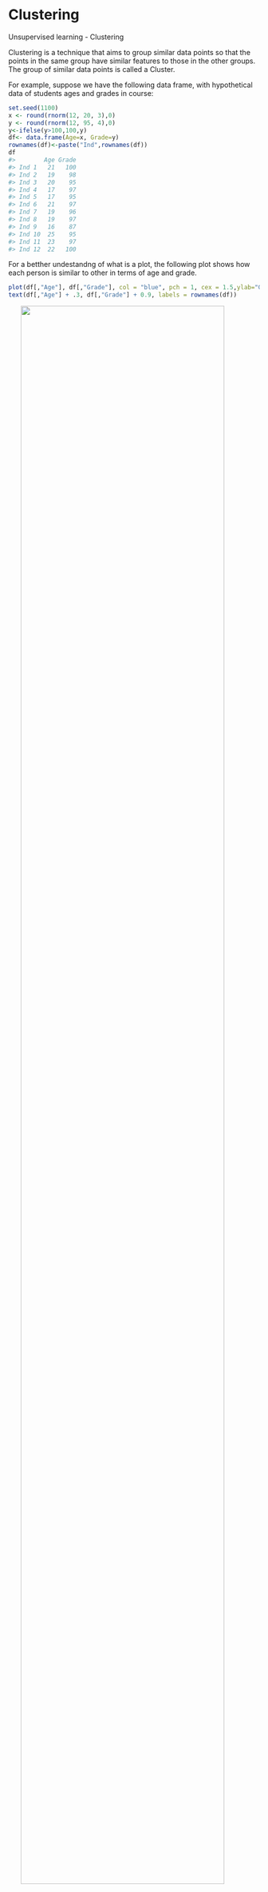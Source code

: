 # Clustering

Unsupervised learning - Clustering


Clustering is a technique that aims to group similar data points so that the points in the same group have similar features to those in the other groups. The group of similar data points is called a Cluster.

For example, suppose we have the following data frame, with hypothetical data of students ages and grades in course:

```r
set.seed(1100)
x <- round(rnorm(12, 20, 3),0)
y <- round(rnorm(12, 95, 4),0)
y<-ifelse(y>100,100,y)
df<- data.frame(Age=x, Grade=y)
rownames(df)<-paste("Ind",rownames(df))
df
#>        Age Grade
#> Ind 1   21   100
#> Ind 2   19    98
#> Ind 3   20    95
#> Ind 4   17    97
#> Ind 5   17    95
#> Ind 6   21    97
#> Ind 7   19    96
#> Ind 8   19    97
#> Ind 9   16    87
#> Ind 10  25    95
#> Ind 11  23    97
#> Ind 12  22   100
```

For a betther undestandng of what is a plot, the following plot shows how each person is similar to other in terms of age and grade.  

```r
plot(df[,"Age"], df[,"Grade"], col = "blue", pch = 1, cex = 1.5,ylab="Grade",xlab="Age",ylim=c(88,101),xlim=c(16,26))
text(df[,"Age"] + .3, df[,"Grade"] + 0.9, labels = rownames(df))
```

<img src="06_clustering_files/figure-html/unnamed-chunk-2-1.png" width="90%" style="display: block; margin: auto;" />

One one to identify if a person or a group of persons are similar in terms of age and grade to other, which is equivalent to say that are in the same cluster, is using the Euclidean Distance (ED):

$$d_{euc}(p,q)= \sqrt{ \sum_{i=1}^{n} (p_{i}-q_{i}})^{2}$$

where $p_{i}$, $p_{i}$ are two points in the euclidean space. In our example, are two different persons of the data set. $n$ is the number of features, in our example are two, age anf grade. For example, the Euclidean Distance for person 1 and 2 is:


```r
sqrt((df["Ind 1","Age"]-df["Ind 2","Age"])^2+(df["Ind 1","Grade"]-df["Ind 2","Grade"])^2)
#> [1] 2.828427
```
The lower (higher) the ED between two persons, the more similars (different) they are, and is porbably that are grouped (not grouped) in the same cluster.

To estimate the Euclidean Distance for all the persons in the data set, we use the funciton "get_dist", from the library  "factoextra":


```r
library(factoextra) #
distance<-get_dist(df, method = "euclidean")
distance
#>            Ind 1     Ind 2     Ind 3     Ind 4     Ind 5     Ind 6     Ind 7
#> Ind 2   2.828427                                                            
#> Ind 3   5.099020  3.162278                                                  
#> Ind 4   5.000000  2.236068  3.605551                                        
#> Ind 5   6.403124  3.605551  3.000000  2.000000                              
#> Ind 6   3.000000  2.236068  2.236068  4.000000  4.472136                    
#> Ind 7   4.472136  2.000000  1.414214  2.236068  2.236068  2.236068          
#> Ind 8   3.605551  1.000000  2.236068  2.000000  2.828427  2.000000  1.000000
#> Ind 9  13.928388 11.401754  8.944272 10.049876  8.062258 11.180340  9.486833
#> Ind 10  6.403124  6.708204  5.000000  8.246211  8.000000  4.472136  6.082763
#> Ind 11  3.605551  4.123106  3.605551  6.000000  6.324555  2.000000  4.123106
#> Ind 12  1.000000  3.605551  5.385165  5.830952  7.071068  3.162278  5.000000
#>            Ind 8     Ind 9    Ind 10    Ind 11
#> Ind 2                                         
#> Ind 3                                         
#> Ind 4                                         
#> Ind 5                                         
#> Ind 6                                         
#> Ind 7                                         
#> Ind 8                                         
#> Ind 9  10.440307                              
#> Ind 10  6.324555 12.041595                    
#> Ind 11  4.000000 12.206556  2.828427          
#> Ind 12  4.242641 14.317821  5.830952  3.162278
```

As we see in the output, the result shows the ED between each person. Is important to notice that the output is not a data frame, is a "dist" object:

```r
class(distance)
#> [1] "dist"
```
The previous outpt is not giving us infromation about how people are grouped in clusters, but the following plot does, using the function "fviz_dist", wich has as first argument the "dist" object we made in the last "chunk": 

```r
fviz_dist(distance,  gradient = list(low = "#00AFBB", mid = "white", high = "#FC4E07"))
```

<img src="06_clustering_files/figure-html/unnamed-chunk-6-1.png" width="90%" style="display: block; margin: auto;" />


In the previous plot, the red color squares are persons with a higher ED and the blue ones lower ones. 


In terms of the scatter plot we made before, if we take the individual pairs that has a ED less than 2, for example, we get the following results:





```r
plot(df[,"Age"], df[,"Grade"], col = "blue", pch = 1, cex = 1.5,ylab="Grade",xlab="Age",ylim=c(86,101),xlim=c(16,26))
text(df[,"Age"] + .3, df[,"Grade"] + 0.6, labels = rownames(df))
points(df[ind[1, ],"Age"], df[ind[1, ],"Grade"], col = "orange", pch = 19, cex = 2)
points(df[ind[2, ],"Age"], df[ind[2, ],"Grade"], col = "red", pch = 19, cex = 2)
points(df[ind[3, ],"Age"], df[ind[3, ],"Grade"], col = "red", pch = 19, cex = 2)
points(df[ind[4, ],"Age"], df[ind[4, ],"Grade"], col = "red", pch = 19, cex = 2)
```

<img src="06_clustering_files/figure-html/unnamed-chunk-8-1.png" width="90%" style="display: block; margin: auto;" />

```r
#segments(x0 = 19, y0 = 96,x1=20,y1=95) 

```

We see that the red dots are kind  of grouped between them, and also the yellow ones. In this sense, we could say that the individuals in red dots could be a cluster, and the individuals in yellow other cluster. We  could repeat the procees for the no-color individuales, but for the moment we waned to explian how clusters are formed.   


## Agglomerative hierarchical clustering


As we prove in the last method, we need a partition to define the similarity beetween two individuals, to be in th sale cluster.  Hierarchical clustering algorithms doesn´t need a predefined  partition to generate the clusters.  

First, using a particular proximity measure a dissimilarity matrix is constructed and all the data points are visually represented at the bottom of the dendrogram. The closest sets of clusters are merged at each level and then the dissimilarity matrix is updated correspondingly. This process of agglomerative merging is carried on until the final maximal cluster (that contains all the data objects in a single cluster) is obtained. This would represent the apex of our dendrogram and mark the completion of the merging process. We will now discuss the different kinds of proximity measures which can be used in agglomerative hierarchical clustering. Subsequently, we will also provide a complete version of the agglomerative hierarchical clustering algorithm in



The most popular agglomerative clustering methods are single link and complete link clusterings. In single link clustering [36, 46], the similarity of two clusters is the similarity between their most similar (nearest neighbor) members. This method intuitively gives more importance to the regions where clusters are closest, neglecting the overall structure of the cluster. Hence, this method falls under the category of a local similarity-based clustering method. Because of its local behavior, single linkage is capable of effectively clustering nonelliptical, elongated shaped groups of data objects. However, one of the main drawbacks of this method is its sensitivity to noise and outliers in the data.

Complete link clustering [27] measures the similarity of two clusters as the similarity of their most dissimilar members. This is equivalent to choosing the cluster pair whose merge has the smallest diameter. As this method takes the cluster structure into consideration it is nonlocal in behavior and generally obtains compact shaped clusters. However, similar to single link clustering, this method is also sensitive to outliers. Both single link and complete link clustering have their graph-theoretic interpretations [16], where the clusters obtained after single link clustering would correspond to the connected components of a graph and those obtained through complete link would correspond to the maximal cliques of the graph.



The Lance and Williams recurrence formula gives the distance between a group k and a group (ij) formed by the fusion of two groups (i and j) as :

$$ d_{k(ij)}= \alpha\ d_{ki}+\beta\ d_{ij}+\gamma\ |d_{ki}-d_{kj}|, $$

where $d_{ij}$ is s the distance between groups i and j. Lance and Williams used the formula to define a new ‘flexible’ scheme, with parameter values αi + αj + β = 1, αi = αj, β < 1, γ = 0. By allowing β to vary, clustering schemes with various characteristics can be obtained. They suggest small negative values for β, such as −0.25, although Scheibler and Schneider (1985) suggest −0.50 [@Everitt].

hClustering <-  hclust(distance object,method)
method=c(ward.D", "ward.D2", "single", "complete", "average", "mcquitty" , "median" or "centroid" )

plot(hClustering object)

```r
hClustering <-  hclust(distance ,method="single") # cuidado por que le pusimos distance también al de teens
plot(hClustering)
```

<img src="06_clustering_files/figure-html/unnamed-chunk-9-1.png" width="90%" style="display: block; margin: auto;" />

This chart can be used to visually inspect the number of clusters that would be created for a selected distance threshold . The number of vertical lines a hypothetical straight, horizontal line will pass through is the number of clusters created for that distance threshold value.  All  data points (leaves) from that branch would be labeled as that cluster that the horizontal line passed through.

members of each cluster
memb <-cutree(hClustering object, k = )

 k= número de clusters que se desean
 
 h= cut number of the dendrogram

```r
memb <-cutree(hClustering, k = 3)
head(memb)
#> Ind 1 Ind 2 Ind 3 Ind 4 Ind 5 Ind 6 
#>     1     1     1     1     1     1
tail(memb)
#>  Ind 7  Ind 8  Ind 9 Ind 10 Ind 11 Ind 12 
#>      1      1      2      3      1      1
```



```r
cent <- NULL
for(k in 1:10){
  cent <- rbind(cent, colMeans(df[memb == k, , drop = FALSE]))
}
```




## K-Means Clustering

K-means clustering is the most commonly used unsupervised machine learning algorithm for partitioning a given data set into a set of k groups (i.e. k clusters), where k represents the number of groups pre-specified by the analyst. It classifies objects in multiple groups (i.e., clusters), such that objects within the same cluster are as similar as possible (i.e., high intra-class similarity), whereas objects from different clusters are as dissimilar as possible (i.e., low inter-class similarity). In k-means clustering, each cluster is represented by its center (i.e, centroid) which corresponds to the mean of points assigned to the cluster.

The Basic Idea

The basic idea behind k-means clustering consists of defining clusters so that the total intra-cluster variation (known as total within-cluster variation) is minimized. There are several k-means algorithms available. The standard algorithm is the Hartigan-Wong algorithm (1979), which defines the total within-cluster variation as the sum of squared distances Euclidean distances between items and the corresponding centroid:

$$ W(C_{k})=\sum_{x_{i}\in C_{k}}(x_{i}- \mu_{k})^2$$

$x_{i}$ is a data point belonging to the cluster Ck.

\mu_{k} is the mean value of the points assigned to the cluster Ck


Each observation (xi) is assigned to a given cluster such that the sum of squares (SS) distance of the observation to their assigned cluster centers (μk) is minimized.


We define the total within-cluster variation as follows:
$$ tot.withiness=\sum_{k=1}^k W(C_{k})=\sum_{k=1}^k \sum_{x_{i}\in C_{k}}(x_{i}- \mu_{k})^2$$


The total within-cluster sum of square measures the compactness (i.e goodness) of the clustering and we want it to be as small as possible.


kmeans(df object, centers = )
centers is number of clusters

nstart, Select randomly k objects from the data set as the initial cluster centers or means

```r
set.seed(1234)
# regresamos a df con dos variables
teens<-read.csv("https://raw.githubusercontent.com/abernal30/ml_book/main/teens_clean.csv")

set.seed(200)
teens_na<-na.omit(teens)
#dim arroja el npumero de renglones y columas de un data frame
dim<-dim(teens_na)
# genera números del 1 al 27,276(dim[1]) pero solo arrojame 1,000. 
samp<-sample(dim[1],10000)
# Del objeto teens_na, toma solo las observaciones que hay en samp
teens_2<-teens_na[samp,]
teens_2[,"gender"]<-ifelse(teens_2[,"gender"]=="F",1,0)

km<-kmeans(teens_2, centers = 3) # centers es el número de clusters
```
fviz_cluster(kmenas object, data =, stand=F)

ylim=c(90,101),xlim=c(17,27)

```r
fviz_cluster(km, data = teens_2 , stand=F)
```

<img src="06_clustering_files/figure-html/unnamed-chunk-13-1.png" width="90%" style="display: block; margin: auto;" />




```r
set.seed(123)
fviz_nbclust(teens_2 , kmeans, method = "wss")
```

<img src="06_clustering_files/figure-html/unnamed-chunk-14-1.png" width="90%" style="display: block; margin: auto;" />

Elbow Method

Recall that, the basic idea behind cluster partitioning methods, such as k-means clustering, is to define clusters such that the total intra-cluster variation (known as total within-cluster variation or total within-cluster sum of square) is minimized:


```r
set.seed(123)
fviz_nbclust(teens_2, kmeans, method = "wss")
```

<img src="06_clustering_files/figure-html/unnamed-chunk-15-1.png" width="90%" style="display: block; margin: auto;" />

Average Silhouette Method

In short, the average silhouette approach measures the quality of a clustering. That is, it determines how well each object lies within its cluster. A high average silhouette width indicates a good clustering. The average silhouette method computes the average silhouette of observations for different values of k. The optimal number of clusters k is the one that maximizes the average silhouette over a range of possible values for k.2

We can use the silhouette function in the cluster package to compuate the average silhouette width. The following code computes this approach for 1-15 clusters. The results show that 2 clusters maximize the average silhouette values with 4 clusters coming in as second optimal number of clusters.



```r
set.seed(123)
fviz_nbclust(df, kmeans, method = "silhouette")
```

<img src="06_clustering_files/figure-html/unnamed-chunk-16-1.png" width="90%" style="display: block; margin: auto;" />


## Cluster intuition


We do the cluster intuition only for the k-means, but it could apply for other methods, such as hierarchical clustering.

```r
teens_scale<-as.data.frame(lapply(teens_2[,2:41], scale))
summary(teens_scale)
#>      gender             age               friends          basketball     
#>  Min.   :-2.0727   Min.   :-3.306980   Min.   :-0.8569   Min.   :-0.3403  
#>  1st Qu.: 0.4824   1st Qu.:-0.829209   1st Qu.:-0.7455   1st Qu.:-0.3403  
#>  Median : 0.4824   Median :-0.007369   Median :-0.2720   Median :-0.3403  
#>  Mean   : 0.0000   Mean   : 0.000000   Mean   : 0.0000   Mean   : 0.0000  
#>  3rd Qu.: 0.4824   3rd Qu.: 0.843353   3rd Qu.: 0.3687   3rd Qu.:-0.3403  
#>  Max.   : 0.4824   Max.   : 2.396008   Max.   :11.8721   Max.   :15.4215  
#>     football           soccer           softball         volleyball     
#>  Min.   :-0.3696   Min.   :-0.2452   Min.   :-0.2245   Min.   :-0.2259  
#>  1st Qu.:-0.3696   1st Qu.:-0.2452   1st Qu.:-0.2245   1st Qu.:-0.2259  
#>  Median :-0.3696   Median :-0.2452   Median :-0.2245   Median :-0.2259  
#>  Mean   : 0.0000   Mean   : 0.0000   Mean   : 0.0000   Mean   : 0.0000  
#>  3rd Qu.:-0.3696   3rd Qu.:-0.2452   3rd Qu.:-0.2245   3rd Qu.:-0.2259  
#>  Max.   :13.8005   Max.   :28.5005   Max.   :16.2346   Max.   :17.2642  
#>     swimming        cheerleading       baseball          tennis       
#>  Min.   :-0.2829   Min.   :-0.211   Min.   :-0.193   Min.   :-0.1663  
#>  1st Qu.:-0.2829   1st Qu.:-0.211   1st Qu.:-0.193   1st Qu.:-0.1663  
#>  Median :-0.2829   Median :-0.211   Median :-0.193   Median :-0.1663  
#>  Mean   : 0.0000   Mean   : 0.000   Mean   : 0.000   Mean   : 0.0000  
#>  3rd Qu.:-0.2829   3rd Qu.:-0.211   3rd Qu.:-0.193   3rd Qu.:-0.1663  
#>  Max.   :15.8853   Max.   :16.050   Max.   :25.838   Max.   :22.9600  
#>      sports             cute              sex               sexy        
#>  Min.   :-0.2982   Min.   :-0.4074   Min.   :-0.2128   Min.   :-0.2697  
#>  1st Qu.:-0.2982   1st Qu.:-0.4074   1st Qu.:-0.2128   1st Qu.:-0.2697  
#>  Median :-0.2982   Median :-0.4074   Median :-0.2128   Median :-0.2697  
#>  Mean   : 0.0000   Mean   : 0.0000   Mean   : 0.0000   Mean   : 0.0000  
#>  3rd Qu.:-0.2982   3rd Qu.:-0.4074   3rd Qu.:-0.2128   3rd Qu.:-0.2697  
#>  Max.   :25.1558   Max.   :18.1970   Max.   :46.3166   Max.   :22.5086  
#>       hot              kissed            dance              band        
#>  Min.   :-0.2614   Min.   :-0.1958   Min.   :-0.3761   Min.   :-0.2958  
#>  1st Qu.:-0.2614   1st Qu.:-0.1958   1st Qu.:-0.3761   1st Qu.:-0.2958  
#>  Median :-0.2614   Median :-0.1958   Median :-0.3761   Median :-0.2958  
#>  Mean   : 0.0000   Mean   : 0.0000   Mean   : 0.0000   Mean   : 0.0000  
#>  3rd Qu.:-0.2614   3rd Qu.:-0.1958   3rd Qu.:-0.3761   3rd Qu.:-0.2958  
#>  Max.   :18.5623   Max.   :45.3319   Max.   :18.7830   Max.   :19.2610  
#>     marching           music              rock             god         
#>  Min.   :-0.1366   Min.   :-0.6308   Min.   :-0.339   Min.   :-0.4049  
#>  1st Qu.:-0.1366   1st Qu.:-0.6308   1st Qu.:-0.339   1st Qu.:-0.4049  
#>  Median :-0.1366   Median :-0.6308   Median :-0.339   Median :-0.4049  
#>  Mean   : 0.0000   Mean   : 0.0000   Mean   : 0.000   Mean   : 0.0000  
#>  3rd Qu.:-0.1366   3rd Qu.: 0.1974   3rd Qu.:-0.339   3rd Qu.: 0.4508  
#>  Max.   :33.7073   Max.   :21.7306   Max.   :24.272   Max.   :21.8440  
#>      church            jesus            bible             hair        
#>  Min.   :-0.2773   Min.   :-0.194   Min.   :-0.105   Min.   :-0.4028  
#>  1st Qu.:-0.2773   1st Qu.:-0.194   1st Qu.:-0.105   1st Qu.:-0.4028  
#>  Median :-0.2773   Median :-0.194   Median :-0.105   Median :-0.4028  
#>  Mean   : 0.0000   Mean   : 0.000   Mean   : 0.000   Mean   : 0.0000  
#>  3rd Qu.:-0.2773   3rd Qu.:-0.194   3rd Qu.:-0.105   3rd Qu.:-0.4028  
#>  Max.   :47.2192   Max.   :49.328   Max.   :37.729   Max.   :17.0580  
#>      dress             blonde             mall            shopping      
#>  Min.   :-0.2432   Min.   :-0.1838   Min.   :-0.3705   Min.   :-0.4936  
#>  1st Qu.:-0.2432   1st Qu.:-0.1838   1st Qu.:-0.3705   1st Qu.:-0.4936  
#>  Median :-0.2432   Median :-0.1838   Median :-0.3705   Median :-0.4936  
#>  Mean   : 0.0000   Mean   : 0.0000   Mean   : 0.0000   Mean   : 0.0000  
#>  3rd Qu.:-0.2432   3rd Qu.:-0.1838   3rd Qu.:-0.3705   3rd Qu.: 0.8737  
#>  Max.   :20.2934   Max.   :39.8700   Max.   :16.5196   Max.   :10.4445  
#>     clothes          hollister        abercrombie           die         
#>  Min.   :-0.3166   Min.   :-0.2004   Min.   :-0.1825   Min.   :-0.3078  
#>  1st Qu.:-0.3166   1st Qu.:-0.2004   1st Qu.:-0.1825   1st Qu.:-0.3078  
#>  Median :-0.3166   Median :-0.2004   Median :-0.1825   Median :-0.3078  
#>  Mean   : 0.0000   Mean   : 0.0000   Mean   : 0.0000   Mean   : 0.0000  
#>  3rd Qu.:-0.3166   3rd Qu.:-0.2004   3rd Qu.:-0.1825   3rd Qu.:-0.3078  
#>  Max.   :16.1428   Max.   :22.1627   Max.   :23.7896   Max.   :26.2269  
#>      death             drunk             drugs             female       
#>  Min.   :-0.2529   Min.   :-0.2217   Min.   :-0.1757   Min.   :-2.0727  
#>  1st Qu.:-0.2529   1st Qu.:-0.2217   1st Qu.:-0.1757   1st Qu.: 0.4824  
#>  Median :-0.2529   Median :-0.2217   Median :-0.1757   Median : 0.4824  
#>  Mean   : 0.0000   Mean   : 0.0000   Mean   : 0.0000   Mean   : 0.0000  
#>  3rd Qu.:-0.2529   3rd Qu.:-0.2217   3rd Qu.:-0.1757   3rd Qu.: 0.4824  
#>  Max.   :30.9186   Max.   :19.6631   Max.   :32.2532   Max.   : 0.4824
```

teen_clusters <- kmeans(data, k)

```r
set.seed(2345)
#Ayer  
teen_clusters <- kmeans(teens_scale, 2)

centroids<-teen_clusters$centers
class(centroids)
#> [1] "matrix" "array"
```

```r
fviz_cluster(teen_clusters, data = teens_2 , stand=F)
```

<img src="06_clustering_files/figure-html/unnamed-chunk-19-1.png" width="90%" style="display: block; margin: auto;" />



Transforming into matrix, for making a plot.
as.matrix(teen_clusters$centers)

```r
barplot(height =centroids,main="Centroids",legend.text = TRUE,
        beside = TRUE,col=c("red","blue"),las=2)
```

<img src="06_clustering_files/figure-html/unnamed-chunk-20-1.png" width="90%" style="display: block; margin: auto;" />

Function to make a bar plot

```r
# data is a matrix object with the centroids
# name is the plot name (main argument)
my_plot<-function(data,name){
  
barplot(height =data,main=name,legend.text = TRUE,
        beside = TRUE,col=c("red","blue"),las=2)}
```




```r

se<-seq(1,2,1) 
hc_caract<-centroids[,c("gender","age","friends")]

my_plot(hc_caract,"Características generales")
```

<img src="06_clustering_files/figure-html/unnamed-chunk-22-1.png" width="90%" style="display: block; margin: auto;" />


